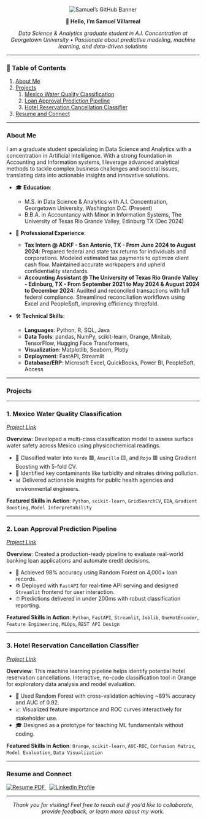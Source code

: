 <p align="center">
  <img src="https://img.shields.io/badge/Samuel%20Villarreal-Data%20Science-blue?style=flat-square&logo=github" alt="Samuel’s GitHub Banner" />
</p>

<p align="center">
  <strong>👋 Hello, I’m Samuel Villarreal</strong>
</p>
<p align="center">
  <em>Data Science & Analytics graduate student in A.I. Concentration at Georgetown University • Passionate about predictive modeling, machine learning, and data-driven solutions</em>
</p>

---

### 📖 Table of Contents
1. [About Me](#about-me)  
2. [Projects](#projects)  
   1. [Mexico Water Quality Classification](#1-mexico-water-quality-classification)  
   2. [Loan Approval Prediction Pipeline](#2-loan-approval-prediction-pipeline)  
   3. [Hotel Reservation Cancellation Classifier](#3-hotel-reservation-cancellation-classifier)
3. [Resume and Connect](#resume-and-connect)

---

### About Me

I am a graduate student specializing in Data Science and Analytics with a concentration in Artificial Intelligence. With a strong foundation in Accounting and Information systems, I leverage advanced analytical methods to tackle complex business challenges and societal issues, translating data into actionable insights and innovative solutions.

- 🎓 **Education**:  
  - M.S. in Data Science & Analytics with A.I. Concentration, Georgetown University, Washington D.C. (Present) 
  - B.B.A. in Accountancy with Minor in Information Systems, The University of Texas Rio Grande Valley, Edinburg TX (Dec 2024)  
    
- 💼 **Professional Experience**:  
  - **Tax Intern @ ADKF - San Antonio, TX - From June 2024 to August 2024**: Prepared federal and state tax returns for individuals and corporations. Modeled estimated tax payments to optimize client cash flow. Maintained accurate workpapers and upheld confidentiality standards.
  - **Accounting Assistant @ The University of Texas Rio Grande Valley - Edinburg, TX - From September 2021 to May 2024 & August 2024 to December 2024**: Audited and reconciled transactions with full federal compliance. Streamlined reconciliation workflows using Excel and PeopleSoft, improving efficiency threefold.

- 🛠 **Technical Skills**:  
  - **Languages**: Python, R, SQL, Java  
  - **Data Tools**: pandas, NumPy, scikit-learn, Orange, Minitab, TensorFlow, Hugging Face Transformers,  
  - **Visualization**: Matplotlib, Seaborn, Plotly  
  - **Deployment**: FastAPI, Streamlit  
  - **Database/ERP**: Microsoft Excel, QuickBooks, Power BI, PeopleSoft, Access 

---

### Projects

---

### 1. Mexico Water Quality Classification  
<span style="color: #9e9e9e;">*[Project Link](https://github.com/samuelvy1100/Mexico-Water-Quality-Classification)*</span>

**Overview**:
Developed a multi-class classification model to assess surface water safety across Mexico using physicochemical readings.

- 🚰 Classified water into `Verde` 🟩, `Amarillo` 🟨, and `Rojo` 🟥 using Gradient Boosting with 5-fold CV.
- 🔬 Identified key contaminants like turbidity and nitrates driving pollution.
- 📊 Delivered actionable insights for public health agencies and environmental engineers.

**Featured Skills in Action**:
`Python`, `scikit-learn`, `GridSearchCV`, `EDA`, `Gradient Boosting`, `Model Interpretability`

---

### 2. Loan Approval Prediction Pipeline
<span style="color: #9e9e9e;">*[Project Link](https://github.com/samuelvy1100/Loan-Approval-Prediction-Pipeline)*</span>

**Overview**:
Created a production-ready pipeline to evaluate real-world banking loan applications and automate credit decisions.

- 🏦 Achieved 98% accuracy using Random Forest on 4,000+ loan records.
- ⚙️ Deployed with `FastAPI` for real-time API serving and designed `Streamlit` frontend for user interaction.
- ⏱ Predictions delivered in under 200ms with robust classification reporting.

**Featured Skills in Action**:
`Python`, `FastAPI`, `Streamlit`, `Joblib`, `OneHotEncoder`, `Feature Engineering`, `MLOps`, `REST API Design`

---

### 3. Hotel Reservation Cancellation Classifier
<span style="color: #9e9e9e;">*[Project Link](https://github.com/samuelvy1100/Hotel-Reservation-Cancellation-Classifier)*</span>

**Overview**:
This machine learning pipeline helps identify potential hotel reservation cancellations. Interactive, no-code classification tool in Orange for exploratory data analysis and model evaluation. 

- 🧱 Used Random Forest with cross-validation achieving ~89% accuracy and AUC of 0.92.
- 📈 Visualized feature importance and ROC curves interactively for stakeholder use.
- 🎓 Designed as a prototype for teaching ML fundamentals without coding.

**Featured Skills in Action**:
`Orange`, `scikit-learn`, `AUC-ROC`, `Confusion Matrix`, `Model Evaluation`, `Data Visualization`

---

### Resume and Connect

<a href="https://drive.google.com/file/d/1ZKo_As_YPak3tk_uO-QnIEq-eoj4cZqk/view?usp=share_link" target="_blank"> <img src="https://img.shields.io/badge/Resume-PDF-informational?style=flat-square&logo=adobeacrobatreader&logoColor=white&color=2f80ed" alt="Resume PDF" /> </a> &nbsp; <a href="https://www.linkedin.com/in/samuel-villarreal-b8482a237/" target="_blank"> <img src="https://img.shields.io/badge/LinkedIn-Profile-blue?style=flat-square&logo=linkedin&logoColor=white" alt="LinkedIn Profile" /> </a> </p>

---

<p align="center">
  <em>Thank you for visiting! Feel free to reach out if you’d like to collaborate, provide feedback, or learn more about my work.</em>
</p>
